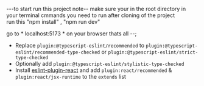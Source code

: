 
---to start run this project 
note-- make sure your in the root directory in your terminal
cmmands you need to run after cloning of the project  
run this 
"npm install"    ,
"npm run dev"

go to  * localhost:5173 *  on your browser
thats all --;













- Replace `plugin:@typescript-eslint/recommended` to `plugin:@typescript-eslint/recommended-type-checked` or `plugin:@typescript-eslint/strict-type-checked`
- Optionally add `plugin:@typescript-eslint/stylistic-type-checked`
- Install [eslint-plugin-react](https://github.com/jsx-eslint/eslint-plugin-react) and add `plugin:react/recommended` & `plugin:react/jsx-runtime` to the `extends` list



